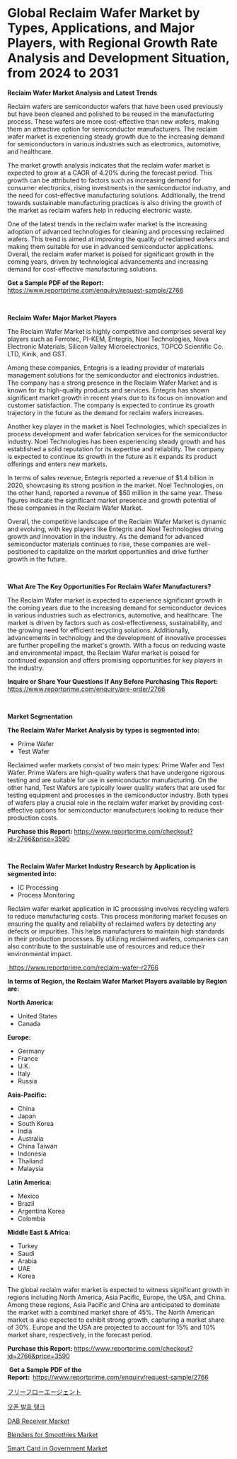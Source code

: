 <p><h1>Global Reclaim Wafer Market by Types, Applications, and Major Players, with Regional Growth Rate Analysis and Development Situation, from 2024 to 2031</h1></p><p><strong>Reclaim Wafer Market Analysis and Latest Trends</strong></p>
<p><p>Reclaim wafers are semiconductor wafers that have been used previously but have been cleaned and polished to be reused in the manufacturing process. These wafers are more cost-effective than new wafers, making them an attractive option for semiconductor manufacturers. The reclaim wafer market is experiencing steady growth due to the increasing demand for semiconductors in various industries such as electronics, automotive, and healthcare.</p><p>The market growth analysis indicates that the reclaim wafer market is expected to grow at a CAGR of 4.20% during the forecast period. This growth can be attributed to factors such as increasing demand for consumer electronics, rising investments in the semiconductor industry, and the need for cost-effective manufacturing solutions. Additionally, the trend towards sustainable manufacturing practices is also driving the growth of the market as reclaim wafers help in reducing electronic waste.</p><p>One of the latest trends in the reclaim wafer market is the increasing adoption of advanced technologies for cleaning and processing reclaimed wafers. This trend is aimed at improving the quality of reclaimed wafers and making them suitable for use in advanced semiconductor applications. Overall, the reclaim wafer market is poised for significant growth in the coming years, driven by technological advancements and increasing demand for cost-effective manufacturing solutions.</p></p>
<p><strong>Get a Sample PDF of the Report:&nbsp;</strong> <a href="https://www.reportprime.com/enquiry/request-sample/2766">https://www.reportprime.com/enquiry/request-sample/2766</a></p>
<p>&nbsp;</p>
<p><strong>Reclaim Wafer Major Market Players</strong></p>
<p><p>The Reclaim Wafer Market is highly competitive and comprises several key players such as Ferrotec, PI-KEM, Entegris, Noel Technologies, Nova Electronic Materials, Silicon Valley Microelectronics, TOPCO Scientific Co. LTD, Kinik, and GST. </p><p>Among these companies, Entegris is a leading provider of materials management solutions for the semiconductor and electronics industries. The company has a strong presence in the Reclaim Wafer Market and is known for its high-quality products and services. Entegris has shown significant market growth in recent years due to its focus on innovation and customer satisfaction. The company is expected to continue its growth trajectory in the future as the demand for reclaim wafers increases.</p><p>Another key player in the market is Noel Technologies, which specializes in process development and wafer fabrication services for the semiconductor industry. Noel Technologies has been experiencing steady growth and has established a solid reputation for its expertise and reliability. The company is expected to continue its growth in the future as it expands its product offerings and enters new markets.</p><p>In terms of sales revenue, Entegris reported a revenue of $1.4 billion in 2020, showcasing its strong position in the market. Noel Technologies, on the other hand, reported a revenue of $50 million in the same year. These figures indicate the significant market presence and growth potential of these companies in the Reclaim Wafer Market.</p><p>Overall, the competitive landscape of the Reclaim Wafer Market is dynamic and evolving, with key players like Entegris and Noel Technologies driving growth and innovation in the industry. As the demand for advanced semiconductor materials continues to rise, these companies are well-positioned to capitalize on the market opportunities and drive further growth in the future.</p></p>
<p>&nbsp;</p>
<p><strong>What Are The Key Opportunities For Reclaim Wafer Manufacturers?</strong></p>
<p><p>The Reclaim Wafer market is expected to experience significant growth in the coming years due to the increasing demand for semiconductor devices in various industries such as electronics, automotive, and healthcare. The market is driven by factors such as cost-effectiveness, sustainability, and the growing need for efficient recycling solutions. Additionally, advancements in technology and the development of innovative processes are further propelling the market's growth. With a focus on reducing waste and environmental impact, the Reclaim Wafer market is poised for continued expansion and offers promising opportunities for key players in the industry.</p></p>
<p><strong>Inquire or Share Your Questions If Any Before Purchasing This Report:</strong> <a href="https://www.reportprime.com/enquiry/pre-order/2766">https://www.reportprime.com/enquiry/pre-order/2766</a></p>
<p>&nbsp;</p>
<p><strong>Market Segmentation</strong></p>
<p><strong>The Reclaim Wafer Market Analysis by types is segmented into:</strong></p>
<p><ul><li>Prime Wafer</li><li>Test Wafer</li></ul></p>
<p><p>Reclaimed wafer markets consist of two main types: Prime Wafer and Test Wafer. Prime Wafers are high-quality wafers that have undergone rigorous testing and are suitable for use in semiconductor manufacturing. On the other hand, Test Wafers are typically lower quality wafers that are used for testing equipment and processes in the semiconductor industry. Both types of wafers play a crucial role in the reclaim wafer market by providing cost-effective options for semiconductor manufacturers looking to reduce their production costs.</p></p>
<p><strong>Purchase this Report:&nbsp;</strong><a href="https://www.reportprime.com/checkout?id=2766&price=3590">https://www.reportprime.com/checkout?id=2766&price=3590</a></p>
<p>&nbsp;</p>
<p><strong>The Reclaim Wafer Market Industry Research by Application is segmented into:</strong></p>
<p><ul><li>IC Processing</li><li>Process Monitoring</li></ul></p>
<p><p>Reclaim wafer market application in IC processing involves recycling wafers to reduce manufacturing costs. This process monitoring market focuses on ensuring the quality and reliability of reclaimed wafers by detecting any defects or impurities. This helps manufacturers to maintain high standards in their production processes. By utilizing reclaimed wafers, companies can also contribute to the sustainable use of resources and reduce their environmental impact.</p></p>
<p><a href="https://www.reportprime.com/reclaim-wafer-r2766">&nbsp;https://www.reportprime.com/reclaim-wafer-r2766</a></p>
<p><strong>In terms of Region, the Reclaim Wafer Market Players available by Region are:</strong></p>
<p>
    <p> <strong> North America: </strong>
        <ul>
            <li>United States</li>
            <li>Canada</li>
        </ul>
        </p> 
    <p> <strong> Europe: </strong>
        <ul>
            <li>Germany</li>
            <li>France</li>
            <li>U.K.</li>
            <li>Italy</li>
            <li>Russia</li>
        </ul>
        </p> 
    <p> <strong> Asia-Pacific: </strong>
        <ul>
            <li>China</li>
            <li>Japan</li>
            <li>South Korea</li>
            <li>India</li>
            <li>Australia</li>
            <li>China Taiwan</li>
            <li>Indonesia</li>
            <li>Thailand</li>
            <li>Malaysia</li>
        </ul>
        </p> 
    <p> <strong> Latin America: </strong>
        <ul>
            <li>Mexico</li>
            <li>Brazil</li>
            <li>Argentina Korea</li>
            <li>Colombia</li>
        </ul>
        </p> 
    <p> <strong> Middle East & Africa: </strong>
        <ul>
            <li>Turkey</li>
            <li>Saudi</li>
            <li>Arabia</li>
            <li>UAE</li>
            <li>Korea</li>
        </ul>
    </p>
    </p>
<p><p>The global reclaim wafer market is expected to witness significant growth in regions including North America, Asia Pacific, Europe, the USA, and China. Among these regions, Asia Pacific and China are anticipated to dominate the market with a combined market share of 45%. The North American market is also expected to exhibit strong growth, capturing a market share of 30%. Europe and the USA are projected to account for 15% and 10% market share, respectively, in the forecast period.</p></p>
<p><strong>Purchase this Report: </strong><a href="https://www.reportprime.com/checkout?id=2766&price=3590">https://www.reportprime.com/checkout?id=2766&price=3590</a></p>
<p>&nbsp;<strong>Get a Sample PDF of the Report:&nbsp;&nbsp;</strong><a href="https://www.reportprime.com/enquiry/request-sample/2766">https://www.reportprime.com/enquiry/request-sample/2766</a></p>
<p><strong></strong></p>
<p><p><a href="https://github.com/Sophiaard2003/Market-Research-Report-List-1/blob/main/141772072546.md">フリーフローエージェント</a></p><p><a href="https://github.com/BrettWeberrt8767765/Market-Research-Report-List-1/blob/main/435514069425.md">오픈 발효 탱크</a></p><p><a href="https://github.com/MyrtisWest1/Market-Research-Report-List-1/blob/main/dab-receiver-market.md">DAB Receiver Market</a></p><p><a href="https://issuu.com/reportprime-2/docs/blenders-for-smoothies-market-size-2030.pptx">Blenders for Smoothies Market</a></p><p><a href="https://github.com/LaceyZemlak1/Market-Research-Report-List-1/blob/main/smart-card-in-government-market.md">Smart Card in Government Market</a></p></p>